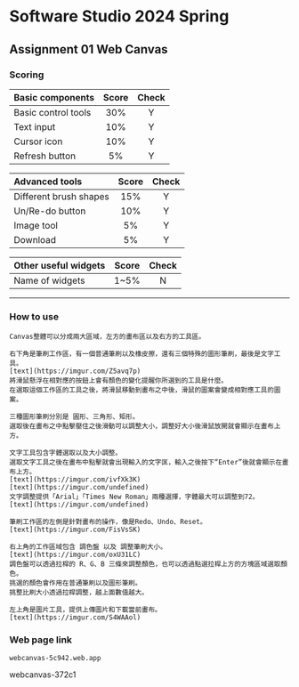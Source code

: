 # Software Studio 2024 Spring

## Assignment 01 Web Canvas

### Scoring

| **Basic components** | **Score** | **Check** |
| :------------------- | :-------: | :-------: |
| Basic control tools  |    30%    |     Y     |
| Text input           |    10%    |     Y     |
| Cursor icon          |    10%    |     Y     |
| Refresh button       |    5%     |     Y     |

| **Advanced tools**     | **Score** | **Check** |
| :--------------------- | :-------: | :-------: |
| Different brush shapes |    15%    |     Y     |
| Un/Re-do button        |    10%    |     Y     |
| Image tool             |    5%     |     Y     |
| Download               |    5%     |     Y     |

| **Other useful widgets** | **Score** | **Check** |
| :----------------------- | :-------: | :-------: |
| Name of widgets          |   1~5%    |     N     |

---

### How to use

    Canvas整體可以分成兩大區域，左方的畫布區以及右方的工具區。

    右下角是筆刷工作區，有一個普通筆刷以及橡皮擦，還有三個特殊的圖形筆刷，最後是文字工具。
    [text](https://imgur.com/Z5avq7p)
    將滑鼠懸浮在相對應的按鈕上會有顏色的變化提醒你所選到的工具是什麼。
    在選取這個工作區的工具之後，將滑鼠移動到畫布之中後，滑鼠的圖案會變成相對應工具的圖案。

    三種圖形筆刷分別是 圓形、三角形、矩形。
    選取後在畫布之中點擊壓住之後滑動可以調整大小，調整好大小後滑鼠放開就會顯示在畫布上方。

    文字工具包含字體選取以及大小調整。
    選取文字工具之後在畫布中點擊就會出現輸入的文字匡，輸入之後按下“Enter”後就會顯示在畫布上方。
    [text](https://imgur.com/ivfXk3K)
    [text](https://imgur.com/undefined)
    文字調整提供「Arial」「Times New Roman」兩種選擇，字體最大可以調整到72。
    [text](https://imgur.com/undefined)

    筆刷工作區的左側是針對畫布的操作，像是Redo、Undo、Reset。
    [text](https://imgur.com/FisVsSK)

    右上角的工作區域包含 調色盤 以及 調整筆刷大小。
    [text](https://imgur.com/oxU31LC)
    調色盤可以透過拉桿的 R、G、B 三條來調整顏色，也可以透過點選拉桿上方的方塊區域選取顏色。
    挑選的顏色會作用在普通筆刷以及圖形筆刷。
    挑整比刷大小透過拉桿調整，越上面數值越大。

    左上角是圖片工具，提供上傳圖片和下載當前畫布。
    [text](https://imgur.com/S4WAAol)

### Web page link

    webcanvas-5c942.web.app

webcanvas-372c1
